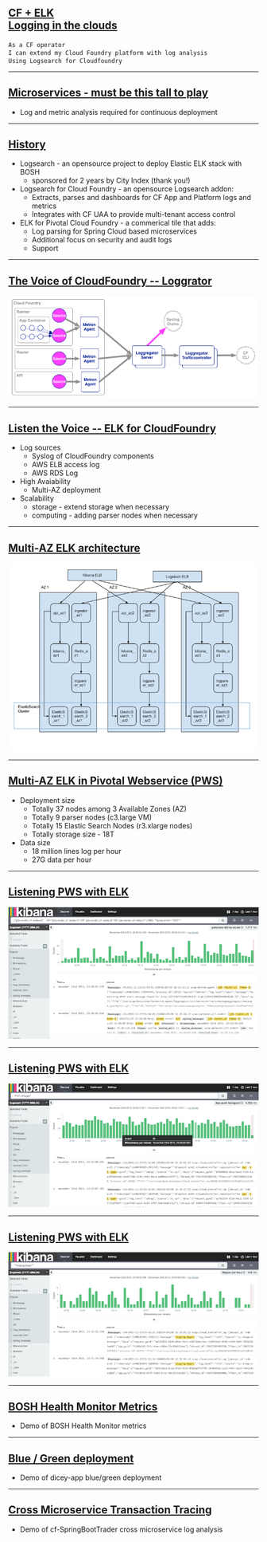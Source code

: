 ## [ CF + ELK <br /> Logging in the clouds ](#1)

```nohighlight
As a CF operator
I can extend my Cloud Foundry platform with log analysis
Using Logsearch for Cloudfoundry
```

---


## [ Microservices - must be this tall to play ](#2)

* Log and metric analysis required for continuous deployment


---

## [ History ](#3)

* Logsearch - an opensource project to deploy Elastic ELK stack with BOSH
  * sponsored for 2 years by City Index (thank you!)
* Logsearch for Cloud Foundry - an opensource Logsearch addon:
  * Extracts, parses and dashboards for CF App and Platform logs and metrics
  * Integrates with CF UAA to provide multi-tenant access control
* ELK for Pivotal Cloud Foundry - a commerical tile that adds:
  * Log parsing for Spring Cloud based microservices
  * Additional focus on security and audit logs
  * Support

---

## [ The Voice of CloudFoundry -- Loggrator ](#4)

![Loggregator Diagram](pics/loggregator.png)

---

## [ Listen the Voice -- ELK for CloudFoundry ](#5)

* Log sources
	* Syslog of CloudFoundry components
	* AWS ELB access log
	* AWS RDS Log	 
* High Avaiability
	* Multi-AZ deployment 		
* Scalability
	* storage - extend storage when necessary 
	* computing - adding parser nodes when necessary 
	
---

## [ Multi-AZ ELK architecture ](#6)

![Multi-AZ ELD](pics/multi-az.png)

---

## [ Multi-AZ ELK in Pivotal Webservice (PWS) ](#7)

* Deployment size
	* Totally 37 nodes among 3 Available Zones (AZ)
	* Totally 9 parser nodes (c3.large VM)
	* Totally 15 Elastic Search Nodes (r3.xlarge nodes)
	* Totally storage size - 18T
* Data size
	* 18 million lines log per hour
	* 27G data per hour	
	
---

## [Listening PWS with ELK](#8)

![Router get 502 Error](pics/router-502.png)

---
	 
## [ Listening PWS with ELK ](#9)

![App pushed](pics/app-puts.png)

---

## [ Listening PWS with ELK ](#10)

![App begin staging](pics/stage-begin.png)

---


## [ BOSH Health Monitor Metrics ](#11)

* Demo of BOSH Health Monitor metrics

---

## [ Blue / Green deployment ](#12)

* Demo of dicey-app blue/green deployment

---

## [ Cross Microservice Transaction Tracing ](#13)

* Demo of cf-SpringBootTrader cross microservice log analysis
